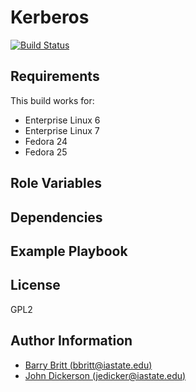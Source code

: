 Kerberos
========
[![Build Status](https://travis-ci.org/ISU-Ansible/ansible-kerberos.svg?branch=master)](https://travis-ci.org/ISU-Ansible/ansible-kerberos)

Requirements
------------
This build works for:
  * Enterprise Linux 6
  * Enterprise Linux 7
  * Fedora 24
  * Fedora 25

Role Variables
--------------


Dependencies
------------


Example Playbook
----------------


License
-------
GPL2

Author Information
------------------
* [Barry Britt (bbritt@iastate.edu)](bbritt@iastate.edu)
* [John Dickerson (jedicker@iastate.edu)](jedicker@iastate.edu)
